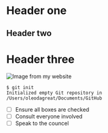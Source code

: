 # Header one
## Header two
# Header three
![ Image from my website](https://arobasa.com/wp-content/uploads/2022/10/trading-app.jpeg)
```
$ git init
Initialized empty Git repository in /Users/oleodagreat/Documents/GitHub
```
- [ ] Ensure all boxes are checked 
- [ ] Consult everyone involved
- [ ] Speak to the councel
